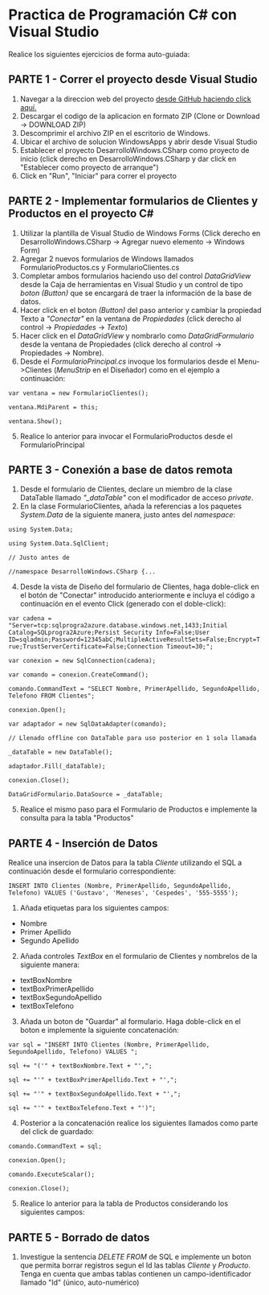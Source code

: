 # Practica de Programación C# con Visual Studio

Realice los siguientes ejercicios de forma auto-guiada:

## PARTE 1 - Correr el proyecto desde Visual Studio 
1. Navegar a la direccion web del proyecto [desde GitHub haciendo click aquí.](https://github.com/stvansolano/PrograII-DotNet/tree/practica)
2. Descargar el codigo de la aplicacion en formato ZIP (Clone or Download -> DOWNLOAD ZIP)
3. Descomprimir el archivo ZIP en el escritorio de Windows.
4. Ubicar el archivo de solucion WindowsApps y abrir desde Visual Studio
5. Establecer el proyecto DesarrolloWindows.CSharp como proyecto de inicio (click derecho en DesarrolloWindows.CSharp y dar click en "Establecer como proyecto de arranque")
6. Click en "Run", "Iniciar" para correr el proyecto

## PARTE 2 - Implementar formularios de Clientes y Productos en el proyecto C#
1. Utilizar la plantilla de Visual Studio de Windows Forms (Click derecho en DesarrolloWindows.CSharp -> Agregar nuevo elemento -> Windows Form)
2. Agregar 2 nuevos formularios de Windows llamados FormularioProductos.cs y FormularioClientes.cs
3. Completar ambos formularios haciendo uso del control *DataGridView* desde la Caja de herramientas en Visual Studio y un control de tipo *boton (Button)* que se encargará de traer la información de la base de datos.
4. Hacer click en el boton *(Button)* del paso anterior y cambiar la propiedad Texto a *"Conectar"* en la ventana de *Propiedades* (click derecho al control -> *Propiedades* -> *Texto*)
4. Hacer click en el *DataGridView* y nombrarlo como *DataGridFormulario* desde la ventana de Propiedades (click derecho al control -> Propiedades -> Nombre).
5. Desde el *FormularioPrincipal.cs* invoque los formularios desde el Menu->Clientes (*MenuStrip* en el Diseñador) como en el ejemplo a continuación:

`var ventana = new FormularioClientes();`

`ventana.MdiParent = this;`

`ventana.Show();`

5. Realice lo anterior para invocar el FormularioProductos desde el FormularioPrincipal         

## PARTE 3 - Conexión a base de datos remota
1. Desde el formulario de Clientes, declare un miembro de la clase DataTable llamado *"_dataTable"* con el modificador de acceso *private*.
3. En la clase FormularioClientes, añada la referencias a los paquetes *System.Data* de la siguiente manera, justo antes del *namespace*:

`using System.Data;`

`using System.Data.SqlClient;`

`// Justo antes de `

`//namespace DesarrolloWindows.CSharp {...`

4. Desde la vista de Diseño del formulario de Clientes, haga doble-click en el botón de "Conectar" introducido anteriormente e incluya el código a continuación en el evento Click (generado con el doble-click): 

`var cadena = "Server=tcp:sqlprogra2azure.database.windows.net,1433;Initial Catalog=SQLprogra2Azure;Persist Security Info=False;User ID=sqladmin;Password=12345abC;MultipleActiveResultSets=False;Encrypt=True;TrustServerCertificate=False;Connection Timeout=30;";`

`var conexion = new SqlConnection(cadena);`

`var comando = conexion.CreateCommand();`

`comando.CommandText = "SELECT Nombre, PrimerApellido, SegundoApellido, Telefono FROM Clientes";`

`conexion.Open();`

`var adaptador = new SqlDataAdapter(comando);`

`// Llenado offline con DataTable para uso posterior en 1 sola llamada`

`_dataTable = new DataTable();`

`adaptador.Fill(_dataTable);`

`conexion.Close();`

`DataGridFormulario.DataSource = _dataTable;`

5. Realice el mismo paso para el Formulario de Productos e implemente la consulta para la tabla "Productos"

## PARTE 4 - Inserción de Datos

Realice una insercion de Datos para la tabla *Cliente* utilizando el SQL a continuación desde el formulario correspondiente:

`INSERT INTO Clientes (Nombre, PrimerApellido, SegundoApellido, Telefono) VALUES ('Gustavo', 'Meneses', 'Cespedes', '555-5555');`

1. Añada etiquetas para los siguientes campos:

- Nombre
- Primer Apellido
- Segundo Apellido

2. Añada controles *TextBox* en el formulario de Clientes y nombrelos de la siguiente manera:

- textBoxNombre
- textBoxPrimerApellido
- textBoxSegundoApellido
- textBoxTelefono

3. Añada un boton de "Guardar" al formulario. Haga doble-click en el boton e implemente la siguiente concatenación:

`var sql = "INSERT INTO Clientes (Nombre, PrimerApellido, SegundoApellido, Telefono) VALUES ";`

`sql += "('" + textBoxNombre.Text + "',";`

`sql += "'" + textBoxPrimerApellido.Text + "',";`

`sql += "'" + textBoxSegundoApellido.Text + "',";`

`sql += "'" + textBoxTelefono.Text + "')";`

4. Posterior a la concatenación realice los siguientes llamados como parte del click de guardado:

`comando.CommandText = sql;`

`conexion.Open();`

`comando.ExecuteScalar();`

`conexion.Close();`

5. Realice lo anterior para la tabla de Productos considerando los siguientes campos:

## PARTE 5 - Borrado de datos

1. Investigue la sentencia *DELETE FROM* de SQL e implemente un boton que permita borrar registros segun el Id las tablas *Cliente* y *Producto*. Tenga en cuenta que ambas tablas contienen un campo-identificador llamado "Id" (único, auto-numérico)